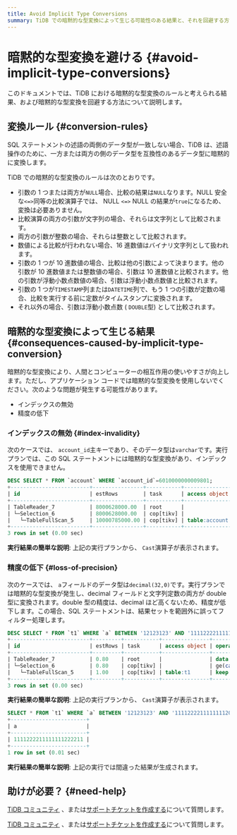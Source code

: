 ```yaml
---
title: Avoid Implicit Type Conversions
summary: TiDB での暗黙的な型変換によって生じる可能性のある結果と、それを回避する方法を紹介します。
---
```


# 暗黙的な型変換を避ける {#avoid-implicit-type-conversions}

このドキュメントでは、TiDB における暗黙的な型変換のルールと考えられる結果、および暗黙的な型変換を回避する方法について説明します。

## 変換ルール {#conversion-rules}

SQL ステートメントの述語の両側のデータ型が一致しない場合、TiDB は、述語操作のために、一方または両方の側のデータ型を互換性のあるデータ型に暗黙的に変換します。

TiDB での暗黙的な型変換のルールは次のとおりです。

-   引数の 1 つまたは両方が`NULL`場合、比較の結果は`NULL`なります。NULL 安全な`<=>`同等の比較演算子では、 NULL `<=>` NULL の結果が`true`になるため、変換は必要ありません。
-   比較演算の両方の引数が文字列の場合、それらは文字列として比較されます。
-   両方の引数が整数の場合、それらは整数として比較されます。
-   数値による比較が行われない場合、16 進数値はバイナリ文字列として扱われます。
-   引数の 1 つが 10 進数値の場合、比較は他の引数によって決まります。他の引数が 10 進数値または整数値の場合、引数は 10 進数値と比較されます。他の引数が浮動小数点数値の場合、引数は浮動小数点数値と比較されます。
-   引数の 1 つが`TIMESTAMP`列または`DATETIME`列で、もう 1 つの引数が定数の場合、比較を実行する前に定数がタイムスタンプに変換されます。
-   それ以外の場合、引数は浮動小数点数 ( `DOUBLE`型) として比較されます。

## 暗黙的な型変換によって生じる結果 {#consequences-caused-by-implicit-type-conversion}

暗黙的な型変換により、人間とコンピューターの相互作用の使いやすさが向上します。ただし、アプリケーション コードでは暗黙的な型変換を使用しないでください。次のような問題が発生する可能性があります。

-   インデックスの無効
-   精度の低下

### インデックスの無効 {#index-invalidity}

次のケースでは、 `account_id`主キーであり、そのデータ型は`varchar`です。実行プランでは、この SQL ステートメントには暗黙的な型変換があり、インデックスを使用できません。

```sql
DESC SELECT * FROM `account` WHERE `account_id`=6010000000009801;
+-------------------------+----------------+-----------+---------------+------------------------------------------------------------+
| id                      | estRows        | task      | access object | operator info                                              |
+-------------------------+----------------+-----------+---------------+------------------------------------------------------------+
| TableReader_7           | 8000628000.00  | root      |               | data:Selection_6                                           |
| └─Selection_6           | 8000628000.00  | cop[tikv] |               | eq(cast(findpt.account.account_id), 6.010000000009801e+15) |
|   └─TableFullScan_5     | 10000785000.00 | cop[tikv] | table:account | keep order:false                                           |
+-------------------------+----------------+-----------+---------------+------------------------------------------------------------+
3 rows in set (0.00 sec)
```

**実行結果の簡単な説明**: 上記の実行プランから、 `Cast`演算子が表示されます。

### 精度の低下 {#loss-of-precision}

次のケースでは、 `a`フィールドのデータ型は`decimal(32,0)`です。実行プランでは暗黙的な型変換が発生し、decimal フィールドと文字列定数の両方が double 型に変換されます。double 型の精度は、decimal ほど高くないため、精度が低下します。この場合、SQL ステートメントは、結果セットを範囲外に誤ってフィルター処理します。

```sql
DESC SELECT * FROM `t1` WHERE `a` BETWEEN '12123123' AND '1111222211111111200000';
+-------------------------+---------+-----------+---------------+-------------------------------------------------------------------------------------+
| id                      | estRows | task      | access object | operator info                                                                       |
+-------------------------+---------+-----------+---------------+-------------------------------------------------------------------------------------+
| TableReader_7           | 0.80    | root      |               | data:Selection_6                                                                    |
| └─Selection_6           | 0.80    | cop[tikv] |               | ge(cast(findpt.t1.a), 1.2123123e+07), le(cast(findpt.t1.a), 1.1112222111111112e+21) |
|   └─TableFullScan_5     | 1.00    | cop[tikv] | table:t1      | keep order:false, stats:pseudo                                                      |
+-------------------------+---------+-----------+---------------+-------------------------------------------------------------------------------------+
3 rows in set (0.00 sec)
```

**実行結果の簡単な説明**: 上記の実行プランから、 `Cast`演算子が表示されます。

```sql
SELECT * FROM `t1` WHERE `a` BETWEEN '12123123' AND '1111222211111111200000';
+------------------------+
| a                      |
+------------------------+
| 1111222211111111222211 |
+------------------------+
1 row in set (0.01 sec)

```

**実行結果の簡単な説明**: 上記の実行では間違った結果が生成されます。

## 助けが必要？ {#need-help}

<CustomContent platform="tidb">

[TiDB コミュニティ](https://ask.pingcap.com/) 、または[サポートチケットを作成する](/support.md)について質問します。

</CustomContent>

<CustomContent platform="tidb-cloud">

[TiDB コミュニティ](https://ask.pingcap.com/) 、または[サポートチケットを作成する](https://support.pingcap.com/)について質問します。

</CustomContent>
